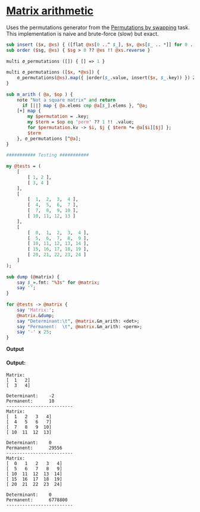 [1]: https://rosettacode.org/wiki/Matrix_arithmetic

# [Matrix arithmetic][1]

Uses the permutations generator from the [Permutations by swapping](https://rosettacode.org/wiki/Permutations_by_swapping#Perl_6) task. This implementation is naive and brute-force (slow) but exact.

```perl
sub insert ($x, @xs) { ([flat @xs[0 ..^ $_], $x, @xs[$_ .. *]] for 0 .. @xs) }
sub order ($sg, @xs) { $sg > 0 ?? @xs !! @xs.reverse }
 
multi σ_permutations ([]) { [] => 1 }
 
multi σ_permutations ([$x, *@xs]) {
    σ_permutations(@xs).map({ |order($_.value, insert($x, $_.key)) }) Z=> |(1,-1) xx *
}
 
sub m_arith ( @a, $op ) {
    note "Not a square matrix" and return
      if [||] map { @a.elems cmp @a[$_].elems }, ^@a;
    [+] map {
        my $permutation = .key;
        my $term = $op eq 'perm' ?? 1 !! .value;
        for $permutation.kv -> $i, $j { $term *= @a[$i][$j] };
        $term
    }, σ_permutations [^@a];
}
 
########### Testing ###########
 
my @tests = (
    [
        [ 1, 2 ],
        [ 3, 4 ]
    ],
    [
        [  1,  2,  3,  4 ],
        [  4,  5,  6,  7 ],
        [  7,  8,  9, 10 ],
        [ 10, 11, 12, 13 ]
    ],
    [
        [  0,  1,  2,  3,  4 ],
        [  5,  6,  7,  8,  9 ],
        [ 10, 11, 12, 13, 14 ],
        [ 15, 16, 17, 18, 19 ],
        [ 20, 21, 22, 23, 24 ]
    ]
);
 
sub dump (@matrix) {
    say $_».fmt: "%3s" for @matrix;
    say '';
}
 
for @tests -> @matrix {
    say 'Matrix:';
    @matrix.&dump;
    say "Determinant:\t", @matrix.&m_arith: <det>;
    say "Permanent:  \t", @matrix.&m_arith: <perm>;
    say '-' x 25;
}
```


**Output**


#### Output:
```
Matrix:
[  1   2]
[  3   4]

Determinant:    -2
Permanent:      10
-------------------------
Matrix:
[  1   2   3   4]
[  4   5   6   7]
[  7   8   9  10]
[ 10  11  12  13]

Determinant:    0
Permanent:      29556
-------------------------
Matrix:
[  0   1   2   3   4]
[  5   6   7   8   9]
[ 10  11  12  13  14]
[ 15  16  17  18  19]
[ 20  21  22  23  24]

Determinant:    0
Permanent:      6778800
-------------------------
```